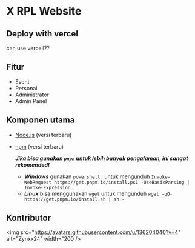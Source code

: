 # X RPL Website 

## Deploy with vercel
can use vercell??

## Fitur

- Event 
- Personal
- Administrator
- Admin Panel

## Komponen utama

- [Node.js](https://nodejs.org/) (versi terbaru)
- [npm](https://www.npmjs.com/) (versi terbaru)
  
  ***Jika bisa gunakan ```pnpn``` untuk lebih banyak pengalaman, ini sangat rekomended!***
  - ***Windows*** gunakan ```powershell ``` untuk mengunduh
    ```Invoke-WebRequest https://get.pnpm.io/install.ps1 -UseBasicParsing | Invoke-Expression```
  - ***Linux*** bisa menggunakan ```wget``` untuk mengunduh
    ```wget -qO- https://get.pnpm.io/install.sh | sh -```

## Kontributor

<img src="https://avatars.githubusercontent.com/u/136204040?v=4" alt="Zynxx24" width="200 />
